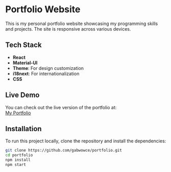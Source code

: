 # Portfolio Website

This is my personal portfolio website showcasing my programming skills and projects. The site is responsive across various devices.

## Tech Stack
- **React**
- **Material-UI**
- **Theme**: For design customization
- **i18next**: For internationalization
- **CSS**

## Live Demo

You can check out the live version of the portfolio at:  
[My Portfolio](https://gabwowce.github.io/portfolio/)

## Installation

To run this project locally, clone the repository and install the dependencies:

```bash
git clone https://github.com/gabwowce/portfolio.git
cd portfolio
npm install
npm start
